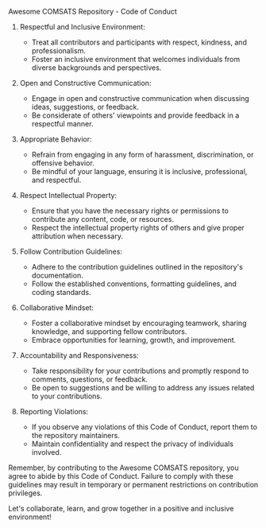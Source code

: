 Awesome COMSATS Repository - Code of Conduct

1. Respectful and Inclusive Environment:
   - Treat all contributors and participants with respect, kindness, and professionalism.
   - Foster an inclusive environment that welcomes individuals from diverse backgrounds and perspectives.

2. Open and Constructive Communication:
   - Engage in open and constructive communication when discussing ideas, suggestions, or feedback.
   - Be considerate of others' viewpoints and provide feedback in a respectful manner.

3. Appropriate Behavior:
   - Refrain from engaging in any form of harassment, discrimination, or offensive behavior.
   - Be mindful of your language, ensuring it is inclusive, professional, and respectful.

4. Respect Intellectual Property:
   - Ensure that you have the necessary rights or permissions to contribute any content, code, or resources.
   - Respect the intellectual property rights of others and give proper attribution when necessary.

5. Follow Contribution Guidelines:
   - Adhere to the contribution guidelines outlined in the repository's documentation.
   - Follow the established conventions, formatting guidelines, and coding standards.

6. Collaborative Mindset:
   - Foster a collaborative mindset by encouraging teamwork, sharing knowledge, and supporting fellow contributors.
   - Embrace opportunities for learning, growth, and improvement.

7. Accountability and Responsiveness:
   - Take responsibility for your contributions and promptly respond to comments, questions, or feedback.
   - Be open to suggestions and be willing to address any issues related to your contributions.

8. Reporting Violations:
   - If you observe any violations of this Code of Conduct, report them to the repository maintainers.
   - Maintain confidentiality and respect the privacy of individuals involved.

Remember, by contributing to the Awesome COMSATS repository, you agree to abide by this Code of Conduct. Failure to comply with these guidelines may result in temporary or permanent restrictions on contribution privileges.

Let's collaborate, learn, and grow together in a positive and inclusive environment!

